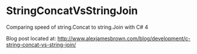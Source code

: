 StringConcatVsStringJoin
========================

Comparing speed of string.Concat to string.Join with C# 4

Blog post located at:
http://www.alexjamesbrown.com/blog/development/c-string-concat-vs-string-join/
